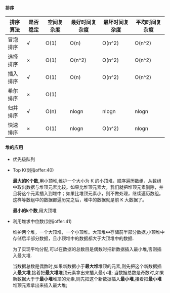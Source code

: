 #### 排序

| 排序算法 | 是否稳定 | 空间复杂度 | 最好时间复杂度 | 最坏时间复杂度 | 平均时间复杂度 |
| -------- | -------- | ---------- | -------------- | -------------- | -------------- |
| 冒泡排序 | √        | O(1)       | O(n)           | O(n^2)         | O(n^2)         |
| 选择排序 | ×        | O(1)       | O(n^2)         | O(n^2)         | O(n^2)         |
| 插入排序 | √        | O(1)       | O(n)           | O(n^2)         | O(n^2)         |
| 希尔排序 | ×        | O(1)       |                |                |                |
| 归并排序 | √        | O(n)       | nlogn          | nlogn          | nlogn          |
| 快速排序 | ×        | O(1)       | nlogn          | O(n^2)         | nlogn          |

#### 堆的应用

- 优先级队列

- Top K(剑指offer:40)

  **最大的K个数**,用小顶堆,维护一个大小为 K 的小顶堆，顺序遍历数组，从数组中取出数据与堆顶元素比较。如果比堆顶元素大，我们就把堆顶元素删除，并且将这个元素插入到堆中；如果比堆顶元素小，则不做处理，继续遍历数组。这样等数组中的数据都遍历完之后，堆中的数据就是前 K 大数据了。

  **最小的k个数**,用大顶堆

- 利用堆求中位数(剑指offer:41)

  维护两个堆，一个大顶堆，一个小顶堆。大顶堆中存储前半部分数据,小顶堆中存储后半部分数据，且小顶堆中的数据都大于大顶堆中的数据.

  为了实现平均分配,可以在数据的总数目是偶数时把新数据插入最小堆,否则插入最大堆.

  当数据总数是偶数时,如果新数据小于**最大堆**堆顶的元素,则先把这个新数据插入**最大堆**,接着把**最大堆**堆顶元素拿出来插入最小堆;	当数据总数是奇数时,如果新数据大于于**最小堆**堆顶的元素,则先把这个新数据插入**最小堆**,接着把**最小堆**堆顶元素拿出来插入最大堆; 